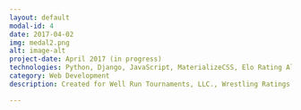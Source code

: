 ```yaml
---
layout: default
modal-id: 4
date: 2017-04-02
img: medal2.png
alt: image-alt
project-date: April 2017 (in progress)
technologies: Python, Django, JavaScript, MaterializeCSS, Elo Rating Algorithm
category: Web Development
description: Created for Well Run Tournaments, LLC., Wrestling Ratings is full-fledged wrestling event management software. It features a custom developed, weight-adjusted (as in, physical body weight) Elo rating algorithm to generate more balanced pairings and rank wrestlers. 

---
```


